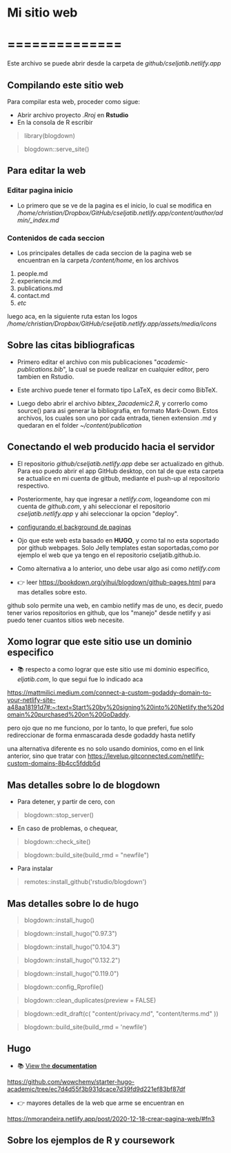 # Mi sitio web
# ==============

Este archivo se puede abrir desde la carpeta de *github/cseljatib.netlify.app*

## Compilando este sitio web
Para compilar esta web, proceder como sigue:
 + Abrir archivo proyecto *.Rroj* en **Rstudio**
 + En la consola de R escribir
 
> library(blogdown)

> blogdown::serve_site()

## Para editar la web
### Editar pagina inicio
- Lo primero que se ve de la pagina es el inicio, lo cual se modifica en */home/christian/Dropbox/GitHub/cseljatib.netlify.app/content/author/admin/_index.md*

### Contenidos de cada seccion
- Los principales detalles de cada seccion de la pagina web se encuentran en la carpeta */content/home*, en los archivos

 1. people.md
 2. experiencie.md
 3. publications.md
 4. contact.md
 5. *etc*
 
luego aca, en la siguiente ruta estan los logos */home/christian/Dropbox/GitHub/cseljatib.netlify.app/assets/media/icons*

## Sobre las citas bibliograficas
- Primero editar el archivo con mis publicaciones "*academic-publications.bib*", la cual se puede realizar en cualquier editor, pero tambien en Rstudio.

- Este archivo puede tener el formato tipo LaTeX, es decir como BibTeX.

- Luego debo abrir el archivo *bibtex_2academic2.R*, y correrlo como source() para asi generar la bibliografia, en formato Mark-Down. Estos archivos, los cuales son uno por cada entrada, tienen extension .md y quedaran en el folder *~/content/publication*

## Conectando el web producido hacia el servidor

- El repositorio *github/cseljatib.netlify.app* debe ser actualizado  en github. Para eso puedo abrir el app GitHub desktop, con tal de que esta carpeta se actualice en mi cuenta de gitbub, mediante el push-up al repositorio respectivo.

- Posteriormente, hay que ingresar  a *netlify.com*, logeandome con mi cuenta de *github.com*, y ahi seleccionar el repositorio *cseljatib.netlify.app* y ahi seleccionar la opcion "deploy".

- [configurando el background de paginas](https://wowchemy.com/docs/getting-started/page-builder/)

- Ojo que este web esta basado en **HUGO**, y como tal no esta soportado por github webpages. Solo Jelly templates estan soportadas,como por ejemplo el web que ya tengo en el repositorio cseljatib.github.io.

- Como alternativa a lo anterior, uno debe usar algo asi como *netlify.com*

- 👉 leer https://bookdown.org/yihui/blogdown/github-pages.html
para mas detalles sobre esto.

github solo permite una web, en cambio netlify mas de uno, es decir, puedo tener varios repositorios en github, que los "manejo" desde netlify y asi puedo tener cuantos sitios web necesite.


## Xomo lograr que este sitio use un dominio especifico 
- 📚 respecto a como lograr que este sitio use mi dominio especifico, *eljatib.com*, lo que segui fue lo indicado aca

https://mattmilici.medium.com/connect-a-custom-godaddy-domain-to-your-netlify-site-a48aa18191d7#:~:text=Start%20by%20signing%20into%20Netlify,the%20domain%20purchased%20on%20GoDaddy.

pero ojo que no me funciono, por lo tanto, lo que preferi, fue solo redireccionar de forma enmascarada desde godaddy hasta netlify

una alternativa diferente es no solo usando dominios, como en el link anterior, sino que tratar con 
https://levelup.gitconnected.com/netlify-custom-domains-8b4cc5fddb5d

## Mas detalles sobre lo de blogdown

- Para detener, y partir de cero, con
> blogdown::stop_server()

- En caso de problemas, o chequear, 
> blogdown::check_site()

> blogdown::build_site(build_rmd = "newfile")

- Para instalar
> remotes::install_github('rstudio/blogdown')

## Mas detalles sobre lo de hugo

> blogdown::install_hugo()

> blogdown::install_hugo("0.97.3")

> blogdown::install_hugo("0.104.3")

> blogdown::install_hugo("0.132.2")

> blogdown::install_hugo("0.119.0")

> blogdown::config_Rprofile()

> blogdown::clean_duplicates(preview = FALSE)

>blogdown::edit_draft(c(
  "content/privacy.md",
  "content/terms.md"
  ))
  
> blogdown::build_site(build_rmd = 'newfile')


## Hugo
- 📚 [View the **documentation**](https://wowchemy.com/docs/hugo-tutorials)

https://github.com/wowchemy/starter-hugo-academic/tree/ec7d4d55f3b931dcace7d39fd9d221ef83bf87df


- 👉 mayores detalles de la web que arme se encuentran en

https://nmorandeira.netlify.app/post/2020-12-18-crear-pagina-web/#fn3




## Sobre los ejemplos de R y coursework
